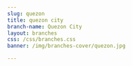 ```yaml
---
slug: quezon
title: quezon city
branch-name: Quezon City
layout: branches
css: /css/branches.css
banner: /img/branches-cover/quezon.jpg

---
```


<script>
    function initMap() {
      var mapLocation = {lat: 14.606429, lng: 121.078643};
      var customMapType = new google.maps.StyledMapType([
          {
            featureType: 'road',
            stylers: [
              {visibility: 'simplified'},
              {gamma: 0.5},
              {weight: 0.5},
              { hue: "#333333" }
            ]
          },
          {
            elementType: 'labels',
            stylers: [{visibility: 'on'}]
          },
          {
            featureType: 'water',
            stylers: [{color: '#2d2d2d'}]
          }
        ], {
          name: 'Custom Style'
      });
      var customMapTypeId = 'custom_style';
  
      var map = new google.maps.Map(document.getElementById('map'), {
        zoom: 15,
        center: mapLocation,  
        mapTypeControlOptions: {
          mapTypeIds: [google.maps.MapTypeId.ROADMAP, customMapTypeId]
        }
      });
      
      var image = '/img/map-icon/quezon.png'
      
      var marker = new google.maps.Marker({
          position: mapLocation,
          map: map,
          center: mapLocation,
          icon: image
      });
      
      map.mapTypes.set(customMapTypeId, customMapType);
      map.setMapTypeId(customMapTypeId);
    }
</script>
<script async defer src="https://maps.googleapis.com/maps/api/js?key=AIzaSyBCbLaXdpvjLEkbR6sRGO633HC1z_IMhCA&callback=initMap"></script>